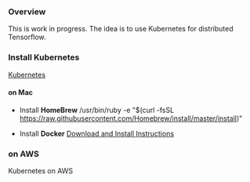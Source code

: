 ### Overview

This is work in progress. The idea is to use Kubernetes for distributed Tensorflow.

### Install Kubernetes

[Kubernetes](https://kubernetes.io/docs/concepts/overview/what-is-kubernetes/)

#### on Mac

- Install **HomeBrew**
	/usr/bin/ruby -e "$(curl -fsSL https://raw.githubusercontent.com/Homebrew/install/master/install)"

- Install **Docker**
 [Download and Install Instructions](https://docs.docker.com/docker-for-mac/install/)

### on AWS

Kubernetes on AWS
